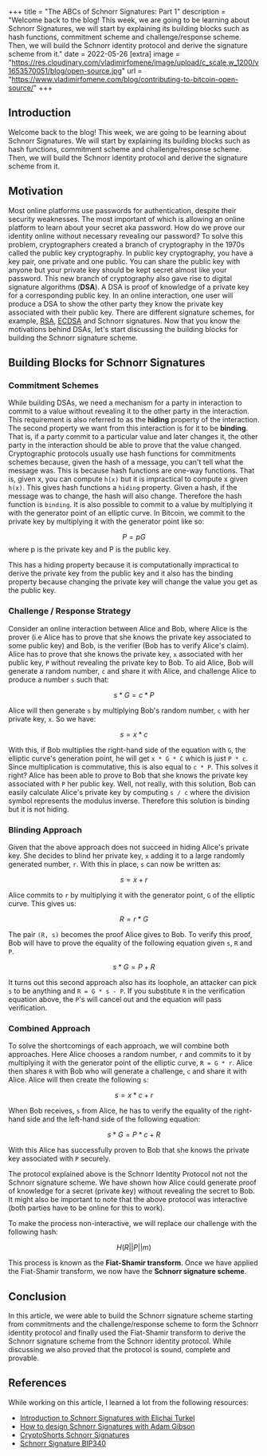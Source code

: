 +++
title = "The ABCs of Schnorr Signatures: Part 1"
description = "Welcome back to the blog! This week, we are going to be learning about Schnorr Signatures, we will start by explaining its building blocks such as hash functions, commitment scheme and challenge/response scheme. Then, we will build the Schnorr identity protocol and derive the signature scheme from it."
date = 2022-05-26
[extra]
	image = "https://res.cloudinary.com/vladimirfomene/image/upload/c_scale,w_1200/v1653570051/blog/open-source.jpg" 
	url =  "https://www.vladimirfomene.com/blog/contributing-to-bitcoin-open-source/"
+++

## Introduction

Welcome back to the blog! This week, we are going to be learning about Schnorr Signatures. We will start by explaining its building blocks such as hash functions, commitment scheme and challenge/response scheme. Then, we will build the Schnorr identity protocol and derive the signature scheme from it.

## Motivation

Most online platforms use passwords for authentication, despite their security weaknesses. The most important of which is allowing an online platform to learn about your secret aka password. How do we prove our identity online without necessary revealing our password? To solve this problem, cryptographers created a branch of cryptography in the 1970s called the public key cryptography. In public key cryptography, you have a key pair, one private and one public. You can share the public key with anyone but your private key should be kept secret almost like your password. This new branch of cryptography also gave rise to digital signature algorithms (**DSA**). A DSA is proof of knowledge of a private key for a corresponding public key. In an online interaction, one user will produce a DSA to show the other party they know the private key associated with their public key. There are different signature schemes, for example, [RSA](https://cryptobook.nakov.com/digital-signatures/rsa-signatures), [ECDSA](https://learnmeabitcoin.com/technical/ecdsa) and Schnorr signatures. Now that you know the motivations behind DSAs, let's start discussing the building blocks for building the Schnorr signature scheme.

## Building Blocks for Schnorr Signatures

### Commitment Schemes

While building DSAs, we need a mechanism for a party in interaction to commit to a value without revealing it to the other party in the interaction. This requirement is also referred to as the  **hiding** property of the interaction. The second property we want from this interaction is for it to be **binding**. That is, if a party commit to a particular value and later changes it, the other party in the interaction should be able to prove that the value changed.  Cryptographic protocols usually use hash functions for commitments schemes because, given the hash of a message, you can't tell what the message was. This is because hash functions are one-way functions. That is, given x, you can compute `h(x)` but it is impractical to compute x given `h(x)`. This gives hash functions a `hiding` property. Given a hash, if the message was to change, the hash will also change. Therefore the hash function is `binding`.  It is also possible to commit to a value by multiplying it with the generator point of an elliptic curve. In Bitcoin, we commit to the private key by multiplying it with the generator point like so:

$$
P = pG 
$$
where p is the private key and P is the public key.

This has a hiding property because it is computationally impractical to derive the private key from the public key and it also has the binding property because changing the private key will change the value you get as the public key. 


### Challenge / Response Strategy

Consider an online interaction between Alice and Bob, where Alice is the prover (i.e Alice has to prove that she knows the private key associated to some public key) and Bob, is the verifier (Bob has to verify Alice's claim). Alice has to prove that she knows the private key, `x` associated with her public key, `P` without revealing the private key to Bob. To aid Alice, Bob will generate a random number, `c` and share it with Alice, and challenge Alice to produce a number `s` such that:

$$
s * G = c * P
$$

Alice will then generate `s` by multiplying Bob's random number, `c` with her private key, `x`.  So we have:

$$
s = x * c
$$

With this, if Bob multiplies the right-hand side of the equation with `G`, the elliptic curve's generation point, he will get `x * G * C` which is just `P * c`. Since multiplication is commutative, this is also equal to `c * P`. This solves it right? Alice has been able to prove to Bob that she knows the private key associated with `P` her public key. Well, not really, with this solution, Bob can easily calculate Alice's private key by computing `s / c` where the division symbol represents the modulus inverse. Therefore this solution is binding but it is not hiding.

### Blinding Approach

Given that the above approach does not succeed in hiding Alice's private key. She decides to blind her private key, `x` adding it to a large randomly generated number, `r`. With this in place, `s` can now be written as:

$$
s = x + r
$$

Alice commits to `r` by multiplying it with the generator point, `G` of the elliptic curve. This gives us:

$$
R = r * G
$$

The pair `(R, s)` becomes the proof Alice gives to Bob. To verify this proof, Bob will have to prove the equality of the following equation given `s`, `R` and `P`.

$$
s * G = P + R
$$

It turns out this second approach also has its loophole, an attacker can pick  `s` to be anything and  `R = G * s - P`. If you substitute `R` in the verification equation above, the `P`'s will cancel out and the equation will pass verification. 

### Combined Approach

To solve the shortcomings of each approach, we will combine both approaches. Here Alice chooses a random number, `r` and commits to it by multiplying it with the generator point of the elliptic curve, `R = G * r`. Alice then shares `R` with Bob who will generate a challenge, `c` and share it with Alice. Alice will then create the following `s`:

$$
s = x * c + r
$$

When Bob receives, `s` from Alice, he has to verify the equality of the right-hand side and the left-hand side of the following equation:

$$
s * G = P * c + R
$$

With this Alice has successfully proven to Bob that she knows the private key associated with `P` securely.

The protocol explained above is the Schnorr Identity Protocol not not the Schnorr signature scheme. We have shown how Alice could generate proof of knowledge for a secret (private key) without revealing the secret to Bob. It might also be important to note that the above protocol was interactive (both parties have to be online for this to work).

To make the process non-interactive, we will replace our challenge with the following hash:

 $$
 H(R||P||m)
 $$ 

 This process is known as the **Fiat-Shamir transform**. Once we have applied the Fiat-Shamir transform, we now have the **Schnorr signature scheme**.

## Conclusion

In this article, we were able to build the Schnorr signature scheme starting from commitments and the challenge/response scheme to form the Schnorr identity protocol and finally used the Fiat-Shamir transform to derive the Schnorr signature scheme from the Schnorr identity protocol. While discussing we also proved that the protocol is sound, complete and provable.

## References

While working on this article, I learned a lot from the following resources:

* [Introduction to Schnorr Signatures with Elichai Turkel](https://www.youtube.com/watch?v=XKatSGCZ-gE)
* [How to design Schnorr Signatures with Adam Gibson](https://www.youtube.com/watch?v=wjACBRJDfxc)
* [CryptoShorts Schnorr Signatures](https://www.youtube.com/watch?v=r9hJiDrtukI)
* [Schnorr Signature BIP340](https://github.com/bitcoin/bips/blob/master/bip-0340.mediawiki)